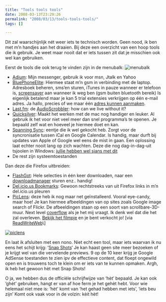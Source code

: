 ```yaml
---
title: "Tools tools tools"
date: 2008-03-13T23:29:26
permalink: "2008/03/13/tools-tools-tools/"
tags: []

---
```

Dit zal waarschijnlijk nét weer iets te technisch worden. Geen nood, ik ben met m’n handjes aan het draaien. Bij deze een overzicht van een hoop tools die ik gebruik. Je weet maar nooit dat er iets tussen zit dat je misschien ook wel kan gebruiken.

Eerst de tools die ook terug te vinden zijn in de menubalk: ![menubalk](@images/posts/2008/03/afbeelding-20.png)

* [Adium](http://www.adiumx.com/ "http://www.adiumx.com/"): Mijn messenger, gebruik ik voor msn, Jtalk en Yahoo
* [BluePhoneElite](http://mirasoftware.com/BPE2/ "http://mirasoftware.com/BPE2/"): Hiermee staat m’n gsm in verbinding met de laptop. Adresboek beheren, sms’en sturen, iTunes in pauze wanneer er telefoon is, [screensaver](http://i.document.m05.de/?p=446 "http://i.document.m05.de/?p=446") aan wanneer ik weg ben (gsm buiten bluetooth bereik) Is eigenlijk betalend maar je kan 5 trial extensies verkrijgen op één e-mail adres. Ja hallo, precies of we maar één [adres kunnen aanmaken](http://www.bloglines.com/help/faq#WhyEmail "http://www.bloglines.com/help/faq#WhyEmail").
* [Last.fm](http://www.last.fm/user/Habbakuk3 "http://www.last.fm/user/Habbakuk3"): de [AudioScrobbler](http://www.last.fm/download/ "http://www.last.fm/download/"): how can we live without it?
* [Quicksilver](http://www.blacktree.com/ "http://www.blacktree.com/"): Maakt het werken met de mac nog handiger en leuker. Al gebruik ik het voor niet veel meer dan snel programma’s te openen. Je bepaald zelf wat en hoeveel je hiermee doet en kan.
* [Spanning Sync](http://www.google.be/url?sa=t&ct=res&cd=1&url=http%3A%2F%2Fspanningsync.com%2F&ei=iZfZR6XfJ4S-wQH9pumxCA&usg=AFQjCNFTwrHsFmSj0PeqvLtCcOrz0e_m-w&sig2=qawKYcHMwJ5cyRugStGHdw "http://www.google.be/url?sa=t&ct=res&cd=1&url=http%3A%2F%2Fspanningsync.com%2F&ei=iZfZR6XfJ4S-wQH9pumxCA&usg=AFQjCNFTwrHsFmSj0PeqvLtCcOrz0e_m-w&sig2=qawKYcHMwJ5cyRugStGHdw"): eentje die ik wel gekocht heb. Zorgt voor de syncronisatie tussen iCal en Google Calendar. Is handig, maar durft bij updates van Apple of Google wel eens de mist in gaan. Een oplossing laat echter nooit lang op zich wachten. Deze die nog dag-in-dag-uit tsjoolen in Windows: [jullie hebben wel sjans met dit](http://www.google.com/support/calendar/bin/answer.py?answer=89955 "http://www.google.com/support/calendar/bin/answer.py?answer=89955")
* De rest zijn systeemtoestanden

Dan deze die Firefox uitbreiden:

* [FlashGot](http://flashgot.net/ "http://flashgot.net/"): Hele selecties in één keer downloaden, naar een [downloadmanager](http://www.igetter.net/ "http://www.igetter.net/") sturen enz.. handig!
* [Del.icio.us Bookmarks](https://addons.mozilla.org/en-US/firefox/addon/3615 "https://addons.mozilla.org/en-US/firefox/addon/3615"): Gewoon rechtstreeks van uit Firefox links in m’n del.icio.us pleuren
* [PicLens](http://www.piclens.com/ "http://www.piclens.com/"): deze heb ik nog maar net geïnstalleerd. Vooral eye-candy, maar hoe! Je kan hiermee afbeeldingen van op sites zoals Google image search of Flickr. De afbeeldingen staan op een soort van scrollbare-3D-muur. Next level [coverflow](http://www.apple.com/itunes/jukebox/coverflow.html "http://www.apple.com/itunes/jukebox/coverflow.html") als je het mij vraagt. Ik denk wel dat die het zal overleven. [Bekijk het filmpje](http://www.youtube.com/watch?v=utySPFH_HlA "http://www.youtube.com/watch?v=utySPFH_HlA") en je bent verkocht jo! \[via [ReadWriteWeb](http://www.readwriteweb.com/archives/piclens_update.php "http://www.readwriteweb.com/archives/piclens_update.php")\]

[![piclens](@images/posts/2008/03/piclens.png)](http://www.piclens.com/ "http://www.piclens.com/")

En laat ik afsluiten met een nono. Niet echt een tool, maar iets waarvan ik nu eens het schijt krijg: ‘[Snap Shots](http://www.snap.com/ "http://www.snap.com/")‘ Je kan haast geen site meer bezoeken of je krijgt wel van die vervelende previews. 9 op de 10 keer krijg je Google AdSense toestanden te zien ipv de effectieve content, dat floept ongewild open en is trouwens toch te klein om er iets van te kunnen opmaken. Argh, ik heb het gewoon hèt met Snap Shots!

O ja, we hebben dus de officiële schrijfwijze van ‘hèt’ bepaald. Je kan ook ‘ghèt’ gebruiken, hangt er van af hoe ferm je het gehèt hebt. Voor wie helemaal niet mee is: ‘hèt’ komt van ‘het gehad hebben met iets’, ‘iets beu zijn’ Komt ook vaak voor in de volzin: kèit hèt!
